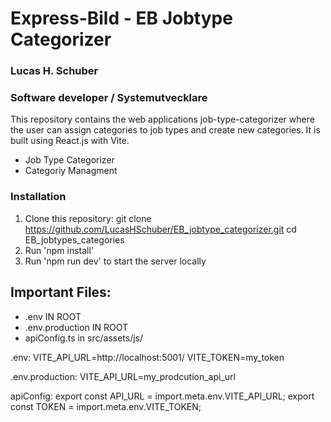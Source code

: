 # Express-Bild - EB Jobtype Categorizer
### Lucas H. Schuber
### Software developer / Systemutvecklare

This repository contains the web applications job-type-categorizer where the user can assign categories to job types and create new categories.  It is built using React.js with Vite.
- Job Type Categorizer 
- Categoriy Managment

### Installation
1. Clone this repository:
   git clone https://github.com/LucasHSchuber/EB_jobtype_categorizer.git
   cd EB_jobtypes_categories
2. Run 'npm install'
3. Run 'npm run dev' to start the server locally

## Important Files:
- .env IN ROOT
- .env.production IN ROOT
- apiConfig.ts in src/assets/js/


.env:
VITE_API_URL=http://localhost:5001/
VITE_TOKEN=my_token

.env.production:
VITE_API_URL=my_prodcution_api_url

apiConfig:
export const API_URL = import.meta.env.VITE_API_URL;
export const TOKEN = import.meta.env.VITE_TOKEN;